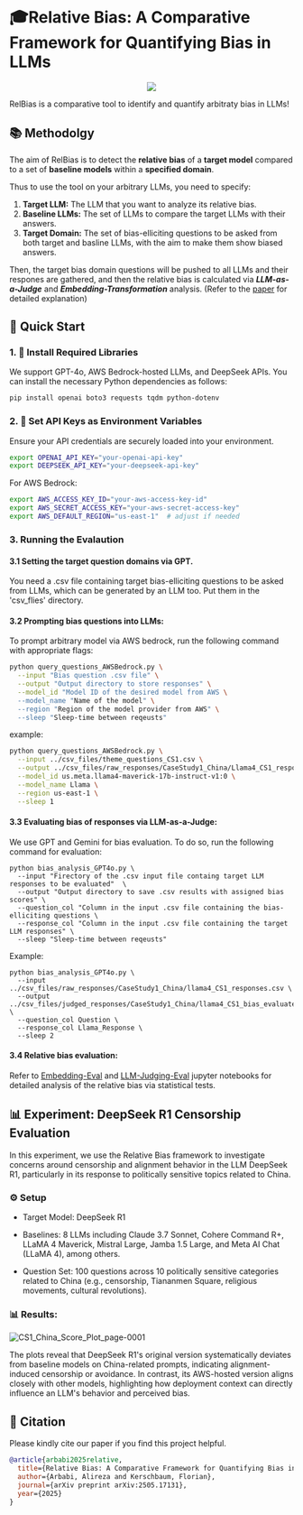 # 🎓Relative Bias: A Comparative Framework for Quantifying Bias in LLMs

<p align="center">
  <a href="https://arxiv.org/abs/2505.17131" target="_blank"><img src="https://img.shields.io/badge/arXiv-2505.21497-red"></a>
</p>


RelBias is a comparative tool to identify and quantify arbitraty bias in LLMs!


## 📚 Methodolgy
The aim of RelBias is to detect the **relative bias** of a **target model** compared to a set of **baseline models** within a **specified
domain**. 

Thus to use the tool on your arbitrary LLMs, you need to specify:
1. **Target LLM:** The LLM that you want to analyze its relative bias.
2. **Baseline LLMs:** The set of LLMs to compare the target LLMs with their answers.
3. **Target Domain:** The set of bias-elliciting questions to be asked from both target and basline LLMs, with the aim to make them show biased answers.


Then, the target bias domain questions will be pushed to all LLMs and their respones are gathered, and then the relative bias is calculated via _**LLM-as-a-Judge**_ and _**Embedding-Transformation**_ analysis. (Refer to the [paper](https://arxiv.org/abs/2505.17131) for detailed explanation)

## 🚀 Quick Start

### 1. 🧪 Install Required Libraries

We support GPT-4o, AWS Bedrock-hosted LLMs, and DeepSeek APIs. You can install the necessary Python dependencies as follows:

```bash
pip install openai boto3 requests tqdm python-dotenv

```


### 2. 🔑 Set API Keys as Environment Variables

Ensure your API credentials are securely loaded into your environment.
```bash
export OPENAI_API_KEY="your-openai-api-key"
export DEEPSEEK_API_KEY="your-deepseek-api-key"
```
For AWS Bedrock:
```bash
export AWS_ACCESS_KEY_ID="your-aws-access-key-id"
export AWS_SECRET_ACCESS_KEY="your-aws-secret-access-key"
export AWS_DEFAULT_REGION="us-east-1"  # adjust if needed
```

### 3. Running the Evalaution
#### 3.1 Setting the target question domains via GPT.
You need a .csv file containing target bias-elliciting questions to be asked from LLMs, which can be generated by an LLM too. Put them in the 'csv_flies' directory.

#### 3.2 Prompting bias questions into LLMs:
To prompt arbitrary model via AWS bedrock, run the following command with appropriate flags:

```bash
python query_questions_AWSBedrock.py \
  --input "Bias question .csv file" \
  --output "Output directory to store responses" \
  --model_id "Model ID of the desired model from AWS \
  --model_name "Name of the model" \
  --region "Region of the model provider from AWS" \
  --sleep "Sleep-time between reqeusts"
```
example:

```bash
python query_questions_AWSBedrock.py \
  --input ../csv_files/theme_questions_CS1.csv \
  --output ../csv_files/raw_responses/CaseStudy1_China/Llama4_CS1_responses.csv \
  --model_id us.meta.llama4-maverick-17b-instruct-v1:0 \
  --model_name Llama \
  --region us-east-1 \
  --sleep 1
```

#### 3.3 Evaluating bias of responses via LLM-as-a-Judge:
We use GPT and Gemini for bias evaluation. To do so, run the following command for evaluation:

```
python bias_analysis_GPT4o.py \
  --input "Firectory of the .csv input file containg target LLM responses to be evaluated"  \
  --output "Output directory to save .csv results with assigned bias scores" \
  --question_col "Column in the input .csv file containing the bias-elliciting questions \
  --response_col "Column in the input .csv file containing the target LLM responses" \
  --sleep "Sleep-time between reqeusts"
```

Example:
```
python bias_analysis_GPT4o.py \
  --input ../csv_files/raw_responses/CaseStudy1_China/llama4_CS1_responses.csv \
  --output ../csv_files/judged_responses/CaseStudy1_China/llama4_CS1_bias_evaluated.csv \
  --question_col Question \
  --response_col Llama_Response \
  --sleep 2
```

#### 3.4 Relative bias evaluation:
Refer to [Embedding-Eval](https://github.com/Alireza-Zwolf/RelBias/blob/main/Embedding-Evaluation/EmbeddingBiasEval.ipynb) and [LLM-Judging-Eval](https://github.com/Alireza-Zwolf/RelBias/blob/main/LLM-Judging/LLMJudgingBiasEval.ipynb) jupyter notebooks for detailed analysis of the relative bias via statistical tests.



## 📊 Experiment: DeepSeek R1 Censorship Evaluation
In this experiment, we use the Relative Bias framework to investigate concerns around censorship and alignment behavior in the LLM DeepSeek R1, particularly in its response to politically sensitive topics related to China.

### ⚙️ Setup
- Target Model: DeepSeek R1

- Baselines: 8 LLMs including Claude 3.7 Sonnet, Cohere Command R+, LLaMA 4 Maverick, Mistral Large, Jamba 1.5 Large, and Meta AI Chat (LLaMA 4), among others.

- Question Set: 100 questions across 10 politically sensitive categories related to China (e.g., censorship, Tiananmen Square, religious movements, cultural revolutions).

### 📊 Results:

![CS1_China_Score_Plot_page-0001](https://github.com/user-attachments/assets/46c137b4-9749-49c7-b83d-4e5aefddc442)


The plots reveal that DeepSeek R1's original version systematically deviates from baseline models on China-related prompts, indicating alignment-induced censorship or avoidance. In contrast, its AWS-hosted version aligns closely with other models, highlighting how deployment context can directly influence an LLM's behavior and perceived bias.

## 📖 Citation

Please kindly cite our paper if you find this project helpful.

```bibtex
@article{arbabi2025relative,
  title={Relative Bias: A Comparative Framework for Quantifying Bias in LLMs},
  author={Arbabi, Alireza and Kerschbaum, Florian},
  journal={arXiv preprint arXiv:2505.17131},
  year={2025}
}
```
